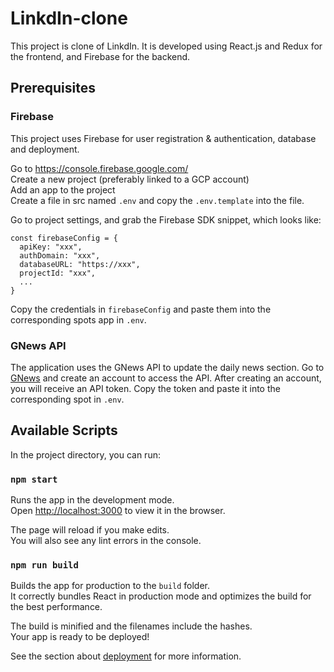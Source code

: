 # LinkdIn-clone

This project is clone of LinkdIn. It is developed using React.js and Redux for the frontend, and Firebase for the backend.

## Prerequisites

### Firebase

This project uses Firebase for user registration & authentication, database and deployment.

Go to <https://console.firebase.google.com/> </br>
Create a new project (preferably linked to a GCP account) </br>
Add an app to the project </br>
Create a file in src named `.env` and copy the `.env.template` into the file.

Go to project settings, and grab the Firebase SDK snippet, which looks like:

```
const firebaseConfig = {
  apiKey: "xxx",
  authDomain: "xxx",
  databaseURL: "https://xxx",
  projectId: "xxx",
  ...
}
```

Copy the credentials in `firebaseConfig` and paste them into the corresponding spots app in `.env`.

### GNews API

The application uses the GNews API to update the daily news section.
Go to <a href="https://gnews.io/">GNews</a> and create an account to access the API. After creating an account, you will receive an API token. Copy the token and paste it into the corresponding spot in `.env`.

## Available Scripts

In the project directory, you can run:

### `npm start`

Runs the app in the development mode.</br>
Open [http://localhost:3000](http://localhost:3000) to view it in the browser.

The page will reload if you make edits.</br>
You will also see any lint errors in the console.

### `npm run build`

Builds the app for production to the `build` folder.</br>
It correctly bundles React in production mode and optimizes the build for the best performance.

The build is minified and the filenames include the hashes.</br>
Your app is ready to be deployed!

See the section about [deployment](https://facebook.github.io/create-react-app/docs/deployment) for more information.
